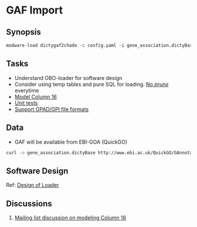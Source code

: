 # GAF Import

## Synopsis

```perl
modware-load dictygaf2chado -c config.yaml -i gene_association.dictyBase -l log/gaf_load.log
```

## Tasks

* Understand OBO-loader for software design
* Consider using temp tables and pure SQL for loading. [No *prune*](https://github.com/dictyBase/Modware-Loader/issues/41) everytime
* [Model Column 16](https://github.com/dictyBase/Modware-Loader/issues/21)
* [Unit tests](https://github.com/dictyBase/Modware-Loader/issues/38)
* [Support GPAD/GPI file formats](https://github.com/dictyBase/Modware-Loader/issues/51)

## Data

* GAF will be available from EBI-GOA (QuickGO) 

```bash
curl -o gene_association.dictyBase http://www.ebi.ac.uk/QuickGO/GAnnotation\?format\=gaf\&db\=dictyBase\&limit\=-1
```

## Software Design

Ref: [Design of Loader](https://github.com/dictyBase/Modware-Loader/issues/92)

## Discussions

1. [Mailing list discussion on modeling Column 16](http://generic-model-organism-system-database.450254.n5.nabble.com/Storing-GO-annotation-extensions-in-Chado-td4564896.html)
